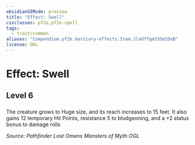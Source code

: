 ```yaml
---
obsidianUIMode: preview
title: "Effect: Swell"
cssclasses: pf2e,pf2e-spell
tags:
  - trait/common
aliases: "Compendium.pf2e.bestiary-effects.Item.JlaO7fgm53Om1DxB"
license: OGL
---
```

# Effect: Swell
## Level 6
### 






The creature grows to Huge size, and its reach increases to 15 feet. It also gains 12 temporary Hit Points, resistance 5 to bludgeoning, and a +2 status bonus to damage rolls

*Source: Pathfinder Lost Omens Monsters of Myth*
*OGL*